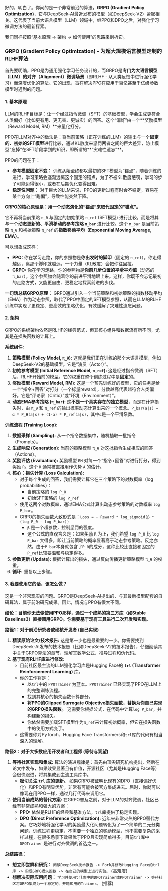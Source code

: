 
好的，明白了。你问的是一个非常前沿的算法，**GRPO (Gradient Policy Optimization)**，它与DeepSeek-AI最近发布的模型（如DeepSeek-V2）紧密相关。这代表了当前大语言模型（LLM）领域中，继PPO和DPO之后，对强化学习微调方法的最新探索。

我们同样按照“基本原理 -> 架构 -> 如何使用”的思路来剖析它。

### GRPO (Gradient Policy Optimization) - 为超大规模语言模型定制的RLHF算法

首先要明确，PPO是为通用强化学习任务设计的，而GRPO是**专门为大语言模型（LLM）的对齐（Alignment）微调场景**（即RLHF - 从人类反馈中进行强化学习）而深度优化的算法。它的出现，旨在解决PPO在应用于百亿甚至千亿级参数模型时遇到的问题。

#### 1. 基本原理

LLM的RLHF目标是：让一个经过指令微调（SFT）的基础模型，学会生成更符合人类偏好（比如更有用、更无害、更诚实）的回答。这个“偏好”由一个**奖励模型（Reward Model, RM）**来量化打分。

PPO在LLM对齐中的做法是：将当前策略（正在训练的LLM）的输出与一个**固定的、初始的SFT模型**进行比较，通过KL散度来惩罚两者之间的巨大差异，防止模型“忘掉”在SFT阶段学到的知识，即所谓的**“灾难性遗忘”**。

PPO的问题在于：
*   **参考模型固定不变：** 训练从始至终都以最初的SFT模型为“锚点”，随着训练的进行，学习策略会逐渐远离这个固定的锚点，为了不被KL散度惩罚，学习的步子可能迈得很小，或者在后期优化变得困难。
*   **稳定性问题：** 对于巨大的LLM来说，PPO的更新过程有时会不稳定，容易在某个方向上“跑偏”，导致性能突然下降。

**GRPO的核心原理是：用一个动态演化的“锚点”来取代固定的“锚点”。**

它不再将当前策略 `π_θ` 与固定的初始策略 `π_ref` (SFT模型) 进行比较，而是将其与一个**动态更新的、平滑移动的参考策略 `π_bar`** 进行比较。这个 `π_bar` 是当前策略 `π_θ` 和初始策略 `π_ref` 的**指数移动平均（Exponential Moving Average, EMA）**。

可以想象成这样：
*   **PPO:** 你在学习走路，你的参照物是**你出发时的脚印**（固定的 `π_ref`）。你走得越远，离那个脚印就越远，一个力量（KL散度）会把你往回拉。
*   **GRPO:** 你在学习走路，你的参照物是**你前几步位置的平滑平均值**（动态的 `π_bar`）。这个参照物会随着你的前进平滑地跟上来。这样，你既不会忘记最初的走路方式，又能更自由、更稳定地探索前进的步伐。

**一句话总结GRPO原理：** GRPO通过引入一个当前策略和初始策略的指数移动平均（EMA）作为动态参照，取代了PPO中固定的SFT模型参照，从而在LLM的RLHF训练中实现了更稳定、更高效的策略优化，有效缓解了灾难性遗忘问题。

#### 2. 架构

GRPO的系统架构依然是RLHF的经典范式，但其核心组件和数据流有所不同，尤其是在损失函数的计算上。

**系统组件:**

1.  **策略模型 (Policy Model, `π_θ`):** 这就是我们正在训练的那个大语言模型，例如DeepSeek-V2的基础模型。它是“演员（Actor）”。
2.  **初始参考模型 (Initial Reference Model, `π_ref`):** 这是经过指令微调（SFT）后，RLHF开始前的模型。它的权重在整个训练过程中是**固定**的。
3.  **奖励模型 (Reward Model, RM):** 这是一个预先训练好的模型，它的任务是给一个“指令+回答”对打分（一个标量reward），分数越高代表越符合人类偏好。它是“评论家（Critic）”或“环境（Environment）”。
4.  **动态EMA参考策略 (`π_bar`):** 这**不是一个真实存在的独立模型**，而是在计算损失时，由 `π_θ` 和 `π_ref` 的输出概率动态计算出来的一个概念。`P_bar(a|s) = α * P_θ(a|s) + (1-α) * P_ref(a|s)`，其中`α`是一个平滑系数。

**训练流程 (Training Loop):**

1.  **数据采样 (Sampling):** 从一个指令数据集中，随机抽取一批指令（Prompts）。
2.  **生成响应 (Generation):** 当前的策略模型 `π_θ` 对这批指令生成相应的回答（Actions）。
3.  **奖励评估 (Evaluation):** 奖励模型 `RM` 对每一个“指令+回答”对进行打分，得到奖励 `R`。这个 `R` 通常被直接用作优势 `A` 的估计。
4.  **核心：损失计算 (Loss Calculation):**
    *   对于每个生成的回答，我们需要计算它在三个策略下的对数概率（log probabilities）：
        *   当前策略的 `log P_θ`
        *   初始SFT策略的 `log P_ref`
    *   使用这两个对数概率，通过EMA公式计算出动态参考策略的对数概率 `log P_bar`。
    *   GRPO的损失函数大致形式是：`Loss = - Reward * log_sigmoid(β * (log P_θ - log P_bar))`
        *   `β` 是一个超参数，控制惩罚的强度。
        *   这个公式的直观含义是：如果奖励 `R` 为正，我们希望 `log P_θ` 比 `log P_bar` 大得多，即让当前策略的概率显著高于动态参考策略。反之亦然。由于`P_bar`本身就包含了`P_θ`的成分，这种比较比直接和固定的`P_ref`比较要温和与稳定得多。
5.  **参数更新 (Update):** 根据计算出的损失，通过反向传播更新策略模型 `π_θ` 的权重。
6.  **循环:** 重复以上步骤。

#### 3. 我要使用它的话，该怎么做？

这是一个非常现实的问题。GRPO是DeepSeek-AI提出的、与其最新模型配套的自研算法，属于前沿研究成果。因此，情况与PPO有很大不同。

**结论：目前你无法像使用PPO那样，通过一个成熟的第三方库（如Stable Baselines3）直接调用GRPO。你需要基于现有工具进行二次开发和实现。**

**路径1：对于前沿研究者或硬核开发者 (自己实现)**

1.  **精读原始论文/技术报告:** 这是第一步也是最重要的一步。你需要找到DeepSeek-AI发布的技术报告（比如DeepSeek-V2的技术报告），仔细阅读其中关于GRPO算法的章节，理解其数学公式、推导过程和伪代码。
2.  **基于现有RLHF库进行修改:**
    *   目前社区最主流的LLM强化学习库是Hugging Face的 **`trl` (Transformer Reinforcement Learning)** 库。
    *   你的工作将是：
        *   以`trl`中的 `PPOTrainer` 为蓝本。`PPOTrainer` 已经实现了PPO在LLM上的完整训练流程。
        *   找到其核心的损失函数计算部分。
        *   **将PPO的Clipped Surrogate Objective损失函数，替换为你自己实现的GRPO损失函数。** 这需要你根据公式，在代码中计算`log P_bar`，并构建新的损失。
        *   你依然需要加载SFT模型作为`π_ref`来计算初始概率，但它在损失函数中的使用方式变了。
    *   这需要你对PyTorch、Hugging Face Transformers和`trl`库的代码有相当深入的理解。

**路径2：对于大多数应用开发者和工程师 (等待与观望)**

1.  **等待社区实现和集成:** 算法的演进规律是：首先由顶尖研究机构提出，然后在论文中发布，如果效果显著且有价值，开源社区（尤其是Hugging Face等）会很快跟进，将其集成到主流工具库中。
    *   **密切关注 `trl` 库的更新。** 如果GRPO被证明比现有的DPO（直接偏好优化）和PPO有明显优势，非常有可能会被官方集成进去。届时，你就可以像现在用PPO一样，通过几行代码来调用它。
2.  **使用当前成熟的替代方案:** 在GRPO普及之前，对于LLM的对齐微调，社区已经有非常成熟和强大的方案：
    *   **PPO:** 依然是RLHF的经典和基准方法，`trl`库提供了稳定实现。
    *   **DPO (Direct Preference Optimization):** 近年来非常火热的PPO替代方案。它巧妙地将强化学习的奖励最大化问题转化为了一个简单的二元分类问题，训练过程更稳定，不需要一个独立的奖励模型，也不需要复杂的采样过程，在很多场景下效果优于PPO且实现简单得多。目前`trl`库中 `DPOTrainer` 是进行对齐微调的首选之一。

**总结路径：**

*   **想立即尝鲜和研究：** `阅读DeepSeek技术报告 -> Fork并修改Hugging Face的trl库 -> 实现GRPO损失函数 -> 在自己的模型上进行实验。` (高难度)
*   **想解决实际应用问题：** `学习并使用trl库中的DPOTrainer或PPOTrainer -> 等待社区将GRPO集成为一个稳定的、开箱即用的Trainer。` (推荐)